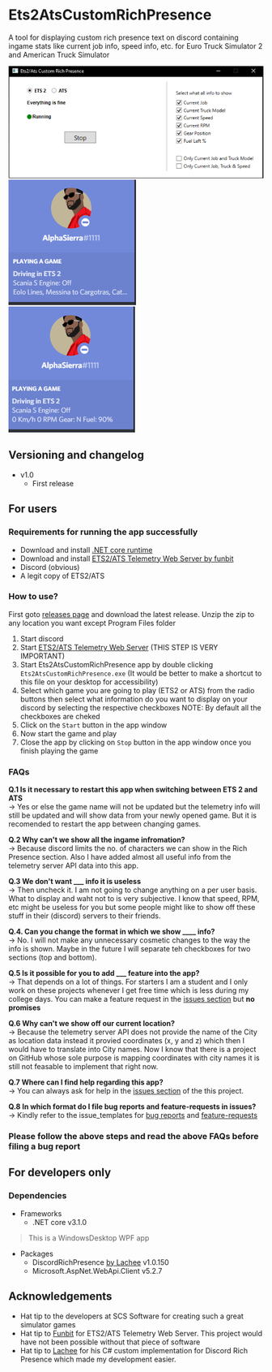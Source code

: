 # Ets2AtsCustomRichPresence
 A tool for displaying custom rich presence text on discord containing ingame stats like current job info, speed info, etc. for Euro Truck Simulator 2 and American Truck Simulator

![screenshot-0](screenshots/0.png)
![screenshot-1](screenshots/1.png)
![screenshot-2](screenshots/2.png)

## Versioning and changelog

* v1.0
  * First release

## For users

### Requirements for running the app successfully

* Download and install [.NET core runtime](https://dotnet.microsoft.com/download)
* Download and install [ETS2/ATS Telemetry Web Server by funbit](https://github.com/Funbit/ets2-telemetry-server)
* Discord (obvious)
* A legit copy of ETS2/ATS

### How to use?

First goto [releases page](https://github.com/Shetty073/Ets2AtsCustomRichPresence/releases) and download the latest release. Unzip the zip to any location you want except Program Files folder  

1. Start discord
2. Start [ETS2/ATS Telemetry Web Server](https://github.com/Funbit/ets2-telemetry-server) (THIS STEP IS VERY IMPORTANT)
3. Start Ets2AtsCustomRichPresence app by double clicking `Ets2AtsCustomRichPresence.exe` (It would be better to make a shortcut to this file on your desktop for accessibility)
4. Select which game you are going to play (ETS2 or ATS) from the radio buttons then select what information do you want to display on your discord by selecting the respective checkboxes NOTE: By default all the checkboxes are cheked
5. Click on the `Start` button in the app window
6. Now start the game and play
7. Close the app by clicking on `Stop` button in the app window once you finish playing the game

### FAQs

**Q.1 Is it necessary to restart this app when switching between ETS 2 and ATS**  
-> Yes or else the game name will not be updated but the telemetry info will still be updated and will show data from your newly opened game. But it is recomended to restart the app between changing games.  

**Q.2 Why can't we show all the ingame infromation?**  
-> Because discord limits the no. of characters we can show in the Rich Presence section. Also I have added almost all useful info from the telemetry server API data into this app.  

**Q.3 We don't want ___ info it is useless**  
-> Then uncheck it. I am not going to change anything on a per user basis. What to display and waht not to is very subjective. I know that speed, RPM, etc might be useless for you but some people might like to show off these stuff in their (discord) servers to their friends.  

**Q.4. Can you change the format in which we show ____ info?**  
-> No. I will not make any unnecessary cosmetic changes to the way the info is shown. Maybe in the future I will separate teh checkboxes for two sections (top and bottom).  

**Q.5 Is it possible for you to add ___ feature into the app?**  
-> That depends on a lot of things. For starters I am a student and I only work on these projects whenever I get free time which is less during my college days. You can make a feature request in the [issues section](https://github.com/Shetty073/Ets2AtsCustomRichPresence/issues) but **no promises**  

**Q.6 Why can't we show off our current location?**  
-> Because the telemetry server API does not provide the name of the City as location data instead it provied coordinates (x, y and z) which then I would have to translate into City names. Now I know that there is a project on GitHub whose sole purpose is mapping coordinates with city names it is still not feasable to implement that right now.  

**Q.7 Where can I find help regarding this app?**  
-> You can always ask for help in the [issues section](https://github.com/Shetty073/Ets2AtsCustomRichPresence/issues) of the this project.  

**Q.8 In which format do I file bug reports and feature-requests in issues?**  
-> Kindly refer to the issue_templates for [bug reports](https://github.com/Shetty073/Ets2AtsCustomRichPresence/blob/master/.github/ISSUE_TEMPLATE/bug_report.md) and [feature-requests](https://github.com/Shetty073/Ets2AtsCustomRichPresence/blob/master/.github/ISSUE_TEMPLATE/feature_request.md)

### Please follow the above steps and read the above FAQs before filing a bug report

## For developers only

### Dependencies

* Frameworks
  * .NET core v3.1.0

> This is a WindowsDesktop WPF app

* Packages
  * DiscordRichPresence [by Lachee](https://github.com/Lachee/discord-rpc-csharp) v1.0.150
  * Microsoft.AspNet.WebApi.Client v5.2.7

## Acknowledgements
* Hat tip to the developers at SCS Software for creating such a great simulator games
* Hat tip to [Funbit](https://github.com/Funbit) for ETS2/ATS Telemetry Web Server. This project would have not been possible without that piece of software
* Hat tip to [Lachee](https://github.com/Lachee) for his C# custom implementation for Discord Rich Presence which made my development easier.
